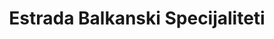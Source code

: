 ---
title: "Estrada Balkanski Specijaliteti"
url: /frankfurt-am-main/estrada-balkanski-specijaliteti/
shop: Supermarkt
---